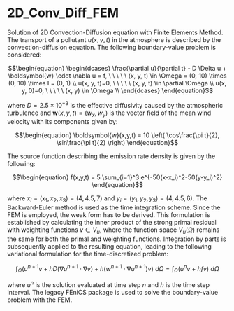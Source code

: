# 2D_Conv_Diff_FEM
Solution of 2D Convection-Diffusion equation with Finite Elements Method. The transport of a pollutant $`u(x,y,t)`$ in the atmosphere is described by the convection-diffusion equation. The following boundary-value problem is considered:

```math
\begin{equation}
    \begin{dcases} 
        \frac{\partial u}{\partial t} - D \Delta u + \boldsymbol{w} \cdot \nabla u = f, \ \ \ \ \ (x, y, t) \in \Omega = (0, 10) \times (0, 10) \times I = (0, 1) \\
        u(x, y, t)=0, \ \ \ \ \ (x, y, t) \in \partial \Omega \\
        u(x, y, 0)=0, \ \ \ \ \ (x, y) \in \Omega \\
    \end{dcases}
\end{equation}
```

where $`D=2.5\times10^{-3}`$ is the effective diffusivity caused by the atmospheric turbulence and $`\boldsymbol{w}(x,y,t) = (w_x, w_y)`$ is the vector field of the mean wind velocity with its components given by:

```math
\begin{equation}
  \boldsymbol{w}(x,y,t) = 10 \left( \cos\frac{\pi t}{2}, \sin\frac{\pi t}{2}  \right)
\end{equation}
```

The source function describing the emission rate density is given by the following:

```math
\begin{equation}
  f(x,y,t) = 5 \sum_{i=1}^3 e^{-50(x-x_i)^2-50(y-y_i)^2}
\end{equation}
```

where $`x_i=(x_1, x_2, x_3)=(4, 4.5, 7)`$ and $`y_i=(y_1, y_2, y_3)=(4, 4.5, 6)`$. The Backward-Euler method is used as the time integration scheme. Since the FEM is employed, the weak form has to be derived. This formulation is established by calculating the inner product of the strong primal residual with weighting functions $`v \in V_u`$, where the function space $`V_u(\Omega)`$ remains the same for both the primal and weighting functions. Integration by parts is subsequently applied to the resulting equation, leading to the following variational formulation for the time-discretized problem:

```math
\begin{equation}
    \int_\Omega \left( u^{n+1} v + h D \left( \nabla u^{n + 1} \cdot \nabla v \right) + h \left(w^{n + 1} \cdot \nabla u^{n + 1} \right) v \right) \ d\Omega = \int_{\Omega} \left(u^n v + h f v \right) \ d\Omega
\end{equation}
```

where $`u^n`$ is the solution evaluated at time step $`n`$ and $`h`$ is the time step interval. The legacy FEniCS package is used to solve the boundary-value problem with the FEM.
